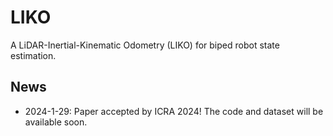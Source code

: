 # LIKO
A LiDAR-Inertial-Kinematic Odometry (LIKO) for biped robot state estimation. 

## News
- 2024-1-29: Paper accepted by ICRA 2024! The code and dataset will be available soon. 
